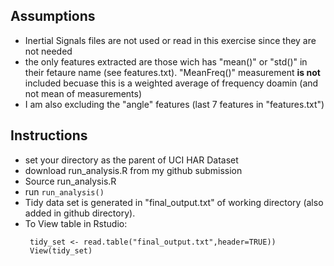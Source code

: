 
## Assumptions
* Inertial Signals files are not used or read in this exercise since they are not needed
* the only features extracted are those wich has "mean()" or "std()" in their fetaure name (see features.txt). "MeanFreq()" measurement **is not** included becuase this is a weighted average of frequency doamin (and not mean of measurements)
* I am also excluding the "angle" features (last 7 features in "features.txt")

## Instructions
* set your directory as the parent of UCI HAR Dataset
* download run_analysis.R from my github submission
* Source run_analysis.R
* run 
 ``` run_analysis() ```
* Tidy data set is generated in "final_output.txt" of working directory (also added in github directory).
* To View table in Rstudio:
  ```
   tidy_set <- read.table("final_output.txt",header=TRUE))
   View(tidy_set)
  ```




